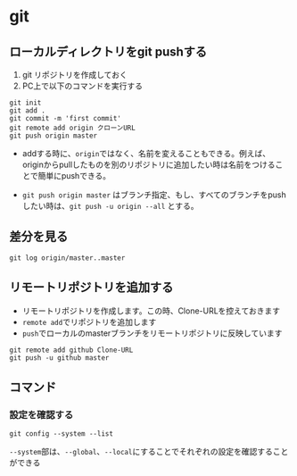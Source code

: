 # git

## ローカルディレクトリをgit pushする
1. git リポジトリを作成しておく
1. PC上で以下のコマンドを実行する
```
git init
git add .
git commit -m 'first commit'
git remote add origin クローンURL
git push origin master 
```

- addする時に、`origin`ではなく、名前を変えることもできる。例えば、originからpullしたものを別のリポジトリに追加したい時は名前をつけることで簡単にpushできる。


- `git push origin master` はブランチ指定、もし、すべてのブランチをpushしたい時は、`git push -u origin --all` とする。

## 差分を見る
```
git log origin/master..master
```

## リモートリポジトリを追加する
- リモートリポジトリを作成します。この時、Clone-URLを控えておきます
- `remote add`でリポジトリを追加します
- `push`でローカルのmasterブランチをリモートリポジトリに反映しています
```
git remote add github Clone-URL 
git push -u github master 
```

## コマンド
### 設定を確認する
```
git config --system --list
```
`--system`部は、`--global`、`--local`にすることでそれぞれの設定を確認することができる